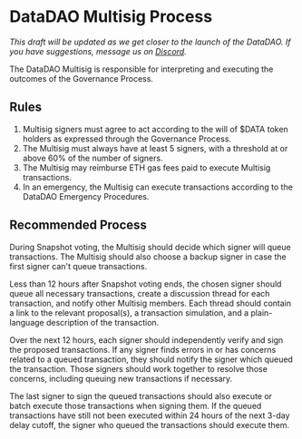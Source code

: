 # DataDAO Multisig Process

*This draft will be updated as we get closer to the launch of the DataDAO. If you have suggestions, message us on [Discord](https://discord.gg/6SCaPXsA5M).*

The DataDAO Multisig is responsible for interpreting and executing the outcomes of the Governance Process.

## Rules

1. Multisig signers must agree to act according to the will of $DATA token holders as expressed through the Governance Process.
2. The Multisig must always have at least 5 signers, with a threshold at or above 60% of the number of signers.
3. The Multisig may reimburse ETH gas fees paid to execute Multisig transactions.
4. In an emergency, the Multisig can execute transactions according to the DataDAO Emergency Procedures.

## Recommended Process

During Snapshot voting, the Multisig should decide which signer will queue transactions. The Multisig should also choose a backup signer in case the first signer can't queue transactions.

Less than 12 hours after Snapshot voting ends, the chosen signer should queue all necessary transactions, create a discussion thread for each transaction, and notify other Multisig members. Each thread should contain a link to the relevant proposal(s), a transaction simulation, and a plain-language description of the transaction.

Over the next 12 hours, each signer should independently verify and sign the proposed transactions. If any signer finds errors in or has concerns related to a queued transaction, they should notify the signer which queued the transaction. Those signers should work together to resolve those concerns, including queuing new transactions if necessary.

The last signer to sign the queued transactions should also execute or batch execute those transactions when signing them. If the queued transactions have still not been executed within 24 hours of the next 3-day delay cutoff, the signer who queued the transactions should execute them.

